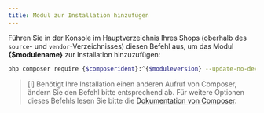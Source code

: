 ```yaml
---
title: Modul zur Installation hinzufügen
---
```


Führen Sie in der Konsole im Hauptverzeichnis Ihres Shops (oberhalb des `source`- und `vendor`-Verzeichnisses) diesen Befehl aus, um das Modul **{$modulename}** zur Installation hinzuzufügen:

```bash
php composer require {$composerident}:^{$moduleversion} --update-no-dev
```

> [i] Benötigt Ihre Installation einen anderen Aufruf von Composer, ändern Sie den Befehl bitte entsprechend ab. Für weitere Optionen dieses Befehls lesen Sie bitte die [Dokumentation von Composer](https://getcomposer.org/doc/03-cli.md#require).
